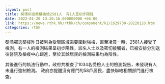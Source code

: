 ```yaml
---
layout: post
title: 葵涌邨逸葵樓強檢2581人　有1人呈初步陽性
date: 2022-01-20 13:30:16.000000000 +08:00
link: https://news.rthk.hk/rthk/ch/component/k2/1629730-20220120.htm
categories: rthk
---
```


葵涌邨逸葵樓昨日被列為受限區域需要圍封強檢，直至凌晨一時，2581人接受了檢測，有一人的檢測結果呈初步陽性，該名人士以及密切接觸者，已被安排分別送往醫院及檢疫中心跟進，至於其餘居民的檢測結果均為陰性。
 
其後進行的執法行動中，政府共檢查了1034名受檢人士的檢測報告，未發現有人未進行強制檢測。 政府亦提醒沒有應門的58戶居民，盡快聯絡相關部門進行檢查。

